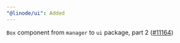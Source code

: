 ```yaml
---
"@linode/ui": Added
---
```


`Box` component from `manager` to `ui` package, part 2 ([#11164](https://github.com/linode/manager/pull/11164))
